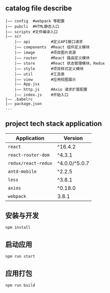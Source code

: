 ## catalog file describe 
```
|—— config  #webpack 等配置
|—— pubcli  #HTML静态入口
|—— scripts #文件编译入口
|—— scr 
    |—— api         #定义API接口请求
    |—— components  #React 组件定义模块
    |—— image       #项目图片资源
    |—— router      #React 路由定义模块
    |—— store       #React 状态管理模块，Redux
    |—— style       #项目样式定义模块
    |—— util        #工具类
    |—— view        #应用视图展示
    |—— App.jsx
    |—— http.js     #Axio 请求扩展配置
    |—— index.js    #开始入口
|—— .babelrc
|—— package.json
...

```



## project tech stack application
Application | Version |
------------|---------|
| `react` | ^16.4.2 |
| `react-router-dom` | ^4.3.1 |
| `redux/react-redux` | ^4.0.0/^5.0.7 |
| `antd-mobile` | ^2.2.5 |
| `less` | ^3.8.1 |
| `axios` | ^0.18.0 |
| `webpack` | 3.8.1 |


## 安装与开发
    npm install

## 启动应用
    npm run start


## 应用打包
    npm run build

